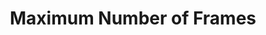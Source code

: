 ---
title: 'Maximum Number of Frames'
redirect_to:
  - 'https://discuss.pencil2d.org/t/maximum-number-of-frames/1238'
---